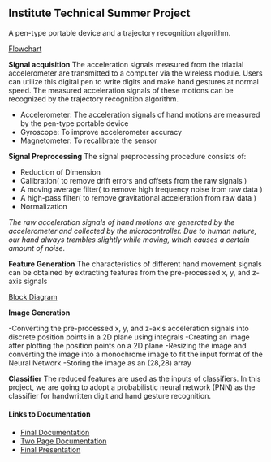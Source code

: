 ## Institute Technical Summer Project
A pen-type portable device and a trajectory recognition algorithm.

[Flowchart](/Images/Flowchart.jpeg)

**Signal acquisition**
The acceleration signals measured from the triaxial accelerometer are transmitted to a computer via the wireless module. Users can utilize this digital pen to write digits and make hand gestures at normal speed. The measured acceleration signals of these motions can be recognized by the trajectory recognition algorithm. 

 - Accelerometer: The acceleration signals of hand motions are measured by the pen-type portable device
 - Gyroscope: To improve accelerometer accuracy
 - Magnetometer: To recalibrate the sensor

**Signal Preprocessing**
The signal preprocessing procedure consists of: 

 - Reduction of Dimension
 - Calibration( to remove drift errors and offsets from the raw signals )
 - A moving average filter( to remove high frequency noise from raw data )
 - A high-pass filter( to remove gravitational acceleration from raw data )
 - Normalization

*The raw acceleration signals of hand motions are generated by the accelerometer and collected by the microcontroller. Due to human nature, our hand always trembles slightly while moving, which causes a certain amount of noise.*

**Feature Generation**
The characteristics of different hand movement signals can be obtained by extracting features from the pre-processed x, y, and z-axis signals

[Block Diagram](/Images/Block%20diagram.jpeg)

**Image Generation**

 -Converting the pre-processed x, y, and z-axis acceleration signals into discrete position points in a 2D plane using integrals
 -Creating an image after plotting the position points on a 2D plane
 -Resizing the image and converting the image into a monochrome image to fit the input format of the Neural Network
 -Storing the image as an (28,28) array

**Classifier**
The reduced features are used as the inputs of classifiers. In this project, we are going to adopt a probabilistic neural network (PNN) as the classifier for handwritten digit and hand gesture recognition.

#### Links to Documentation

 - [Final Documentation](https://docs.google.com/document/d/1eJqBa40CPGVSAjVPga0h5ZBtP_GfkC4jkALfkZNsrUk/edit)
 - [Two Page Documentation](https://docs.google.com/document/d/1VDUPizK79FmGiAJCUSacQf7sq-F9xhPe6UNA24ouiEk/edit)
 - [Final Presentation](https://docs.google.com/presentation/d/13ECMv_6HX_5BkdorZ3mrw2cdAeByihjqaWwI72OVzTo/edit#slide=id.p)
